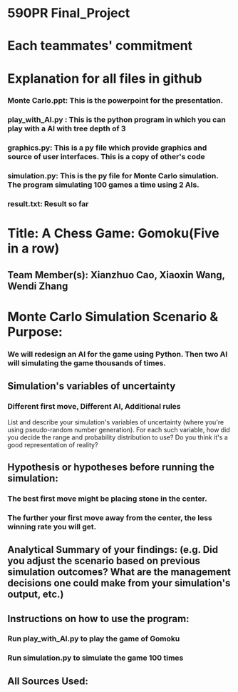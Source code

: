 # 590PR Final_Project

# Each teammates' commitment

# Explanation for all files in github
### Monte Carlo.ppt: This is the powerpoint for the presentation.
### play_with_AI.py : This is the python program in which you can play with a AI with tree depth of 3
### graphics.py: This is a py file which provide graphics and source of user interfaces. This is a copy of other's code
### simulation.py: This is the py file for Monte Carlo simulation. The program simulating 100 games a time using 2 AIs.
### result.txt: Result so far

# Title: A Chess Game: Gomoku(Five in a row)

## Team Member(s): Xianzhuo Cao, Xiaoxin Wang, Wendi Zhang


# Monte Carlo Simulation Scenario & Purpose: 
### We will redesign an AI for the game using Python. Then two AI will simulating the game thousands of times.


## Simulation's variables of uncertainty
### Different first move, Different AI, Additional rules 


List and describe your simulation's variables of uncertainty (where you're using pseudo-random number generation). For each such variable, how did you decide the range and probability distribution to use?  Do you think it's a good representation of reality?

## Hypothesis or hypotheses before running the simulation:
### The best first move might be placing stone in the center. 
### The further your first move away from the center, the less winning rate you will get.


## Analytical Summary of your findings: (e.g. Did you adjust the scenario based on previous simulation outcomes?  What are the management decisions one could make from your simulation's output, etc.)

## Instructions on how to use the program:
### Run play_with_AI.py to play the game of Gomoku 
### Run simulation.py to simulate the game 100 times

## All Sources Used:
